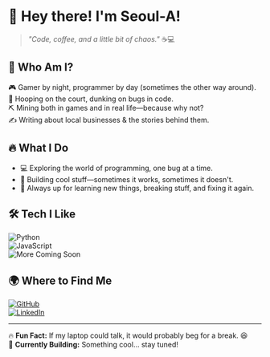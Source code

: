 # 👋 Hey there! I'm Seoul-A!  

> *"Code, coffee, and a little bit of chaos."* ☕💻  

## 🚀 Who Am I?  
🎮 Gamer by night, programmer by day (sometimes the other way around).  
🏀 Hooping on the court, dunking on bugs in code.  
⛏️ Mining both in games and in real life—because why not?  
✍️ Writing about local businesses & the stories behind them.  

## 🔥 What I Do  
- 💻 Exploring the world of programming, one bug at a time.  
- 🎨 Building cool stuff—sometimes it works, sometimes it doesn't.  
- 🚀 Always up for learning new things, breaking stuff, and fixing it again.  

## 🛠 Tech I Like  
![Python](https://img.shields.io/badge/Python-3776AB?style=for-the-badge&logo=python&logoColor=white)  
![JavaScript](https://img.shields.io/badge/JavaScript-F7DF1E?style=for-the-badge&logo=javascript&logoColor=black)  
![More Coming Soon](https://img.shields.io/badge/Learning-🚀-blue?style=for-the-badge)  

## 🌍 Where to Find Me  
[![GitHub](https://img.shields.io/badge/GitHub-000?style=for-the-badge&logo=github&logoColor=white)](https://github.com/yourusername)  
[![LinkedIn](https://img.shields.io/badge/LinkedIn-0077B5?style=for-the-badge&logo=linkedin&logoColor=white)](https://linkedin.com/in/yourusername)  

---

🔥 **Fun Fact:** If my laptop could talk, it would probably beg for a break. 😆  
🔧 **Currently Building:** Something cool… stay tuned!  
